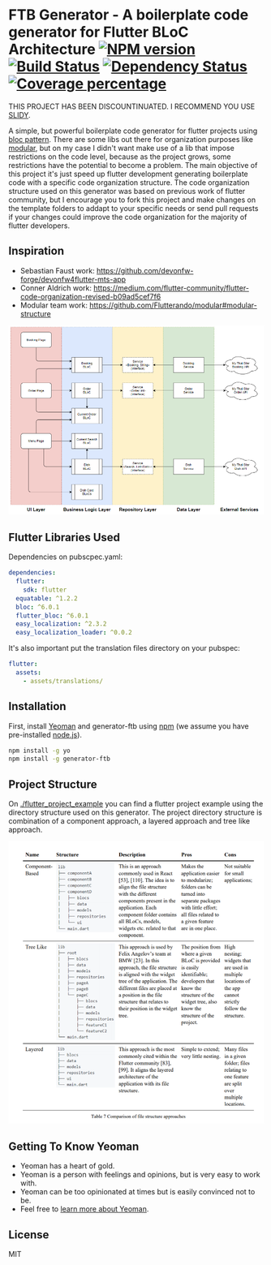 # FTB Generator - A boilerplate code generator for Flutter BLoC Architecture [![NPM version][npm-image]][npm-url] [![Build Status][travis-image]][travis-url] [![Dependency Status][daviddm-image]][daviddm-url] [![Coverage percentage][coveralls-image]][coveralls-url]

THIS PROJECT HAS BEEN DISCOUNTINUATED. I RECOMMEND YOU USE [SLIDY](https://github.com/Flutterando/slidy).

A simple, but powerful boilerplate code generator for flutter projects using [bloc pattern](https://bloclibrary.dev/#/). 
There are some libs out there for organization purposes like [modular](https://github.com/Flutterando/modular), 
but on my case I didn't want make use of a lib that impose restrictions on the code level, because as the project 
grows, some restrictions have the potential to become a problem. The main objective of this project it's just 
speed up flutter development generating boilerplate code with a specific code organization structure. 
The code organization structure used on 
this generator was based on previous work of flutter community, but I encourage you to fork this project and 
make changes on the template folders to addapt to your specific needs or send pull requests
if your changes could improve the code organization for the majority of flutter developers.

## Inspiration

* Sebastian Faust work: https://github.com/devonfw-forge/devonfw4flutter-mts-app
* Conner Aldrich work: https://medium.com/flutter-community/flutter-code-organization-revised-b09ad5cef7f6
* Modular team work: https://github.com/Flutterando/modular#modular-structure

![Flutter BLoC Architecture](./assets/mts-architecture-dependencies-v5.png)

## Flutter Libraries Used

Dependencies on pubscpec.yaml:

```yaml
dependencies:
  flutter:
    sdk: flutter
  equatable: ^1.2.2
  bloc: ^6.0.1
  flutter_bloc: ^6.0.1
  easy_localization: ^2.3.2
  easy_localization_loader: ^0.0.2
```

It's also important put the translation files directory on your pubspec:

```yaml
flutter:
  assets:
    - assets/translations/
```

## Installation

First, install [Yeoman](http://yeoman.io) and generator-ftb using [npm](https://www.npmjs.com/) 
(we assume you have pre-installed [node.js](https://nodejs.org/)).

```bash
npm install -g yo
npm install -g generator-ftb
```

## Project Structure

On [./flutter_project_example](./flutter_project_example) you can find a flutter project example using the directory structure used on this generator. The project directory structure is combination of a component approach, a layered approach and tree like approach.

![Fluuter File Organization Approaches](./assets/flutter_possible_file_structures.png)

## Getting To Know Yeoman

 * Yeoman has a heart of gold.
 * Yeoman is a person with feelings and opinions, but is very easy to work with.
 * Yeoman can be too opinionated at times but is easily convinced not to be.
 * Feel free to [learn more about Yeoman](http://yeoman.io/).

## License

MIT


[npm-image]: https://badge.fury.io/js/generator-ftb.svg
[npm-url]: https://npmjs.org/package/generator-ftb
[travis-image]: https://travis-ci.com/marcoprado17/generator-ftb.svg?branch=master
[travis-url]: https://travis-ci.com/marcoprado17/generator-ftb
[daviddm-image]: https://david-dm.org/marcoprado17/generator-ftb.svg?theme=shields.io
[daviddm-url]: https://david-dm.org/marcoprado17/generator-ftb
[coveralls-image]: https://coveralls.io/repos/marcoprado17/generator-ftb/badge.svg
[coveralls-url]: https://coveralls.io/r/marcoprado17/generator-ftb
